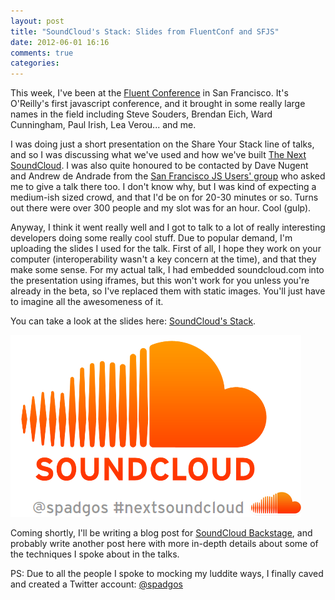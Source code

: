 ```yaml
---
layout: post
title: "SoundCloud's Stack: Slides from FluentConf and SFJS"
date: 2012-06-01 16:16
comments: true
categories: 
---
```



This week, I've been at the [Fluent Conference][fluent] in San Francisco. It's O'Reilly's first javascript conference, and it brought in some really large names in the field including Steve Souders, Brendan Eich, Ward Cunningham, Paul Irish, Lea Verou... and me.

I was doing just a short presentation on the Share Your Stack line of talks, and so I was discussing what we've used and how we've built [The Next SoundCloud][next]. I was also quite honoured to be contacted by Dave Nugent and Andrew de Andrade from the [San Francisco JS Users' group][sfjs] who asked me to give a talk there too. I don't know why, but I was kind of expecting a medium-ish sized crowd, and that I'd be on for 20-30 minutes or so. Turns out there were over 300 people and my slot was for an hour. Cool (gulp).

Anyway, I think it went really well and I got to talk to a lot of really interesting developers doing some really cool stuff. Due to popular demand, I'm uploading the slides I used for the talk. First of all, I hope they work on your computer (interoperability wasn't a key concern at the time), and that they make some sense. For my actual talk, I had embedded soundcloud.com into the presentation using iframes, but this won't work for you unless you're already in the beta, so I've replaced them with static images. You'll just have to imagine all the awesomeness of it.

You can take a look at the slides here: [SoundCloud's Stack][slides].

![](/sfjs-next-soundcloud/logo.png)

Coming shortly, I'll be writing a blog post for [SoundCloud Backstage][backstage], and probably write another post here with more in-depth details about some of the techniques I spoke about in the talks.

PS: Due to all the people I spoke to mocking my luddite ways, I finally caved and created a Twitter account: [@spadgos][twitter]

[fluent]: http://fluentconf.com/fluent2012
[next]: http://next.soundcloud.com
[sfjs]: http://www.meetup.com/jsmeetup/
[slides]: /sfjs-next-soundcloud/
[backstage]: http://backstage.soundcloud.com/
[twitter]: http://twitter.com/spadgos
